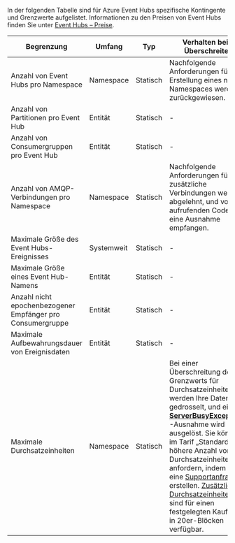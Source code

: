 In der folgenden Tabelle sind für Azure Event Hubs spezifische Kontingente und Grenzwerte aufgelistet. Informationen zu den Preisen von Event Hubs finden Sie unter [Event Hubs – Preise](https://azure.microsoft.com/pricing/details/event-hubs/).

| Begrenzung | Umfang | Typ | Verhalten beim Überschreiten | Wert |
| --- | --- | --- | --- | --- |
| Anzahl von Event Hubs pro Namespace |Namespace |Statisch |Nachfolgende Anforderungen für die Erstellung eines neuen Namespaces werden zurückgewiesen. |10 |
| Anzahl von Partitionen pro Event Hub |Entität |Statisch |- |32 |
| Anzahl von Consumergruppen pro Event Hub |Entität |Statisch |- |20 |
| Anzahl von AMQP-Verbindungen pro Namespace |Namespace |Statisch |Nachfolgende Anforderungen für zusätzliche Verbindungen werden abgelehnt, und vom aufrufenden Code wird eine Ausnahme empfangen. |5.000 |
| Maximale Größe des Event Hubs-Ereignisses|Systemweit |Statisch |- |256 KB |
| Maximale Größe eines Event Hub-Namens |Entität |Statisch |- |50 Zeichen |
| Anzahl nicht epochenbezogener Empfänger pro Consumergruppe |Entität |Statisch |- |5 |
| Maximale Aufbewahrungsdauer von Ereignisdaten |Entität |Statisch |- |1–7 Tage |
| Maximale Durchsatzeinheiten |Namespace |Statisch |Bei einer Überschreitung des Grenzwerts für Durchsatzeinheiten werden Ihre Daten gedrosselt, und eine **[ServerBusyException](/dotnet/api/microsoft.servicebus.messaging.serverbusyexception)**-Ausnahme wird ausgelöst. Sie können im Tarif „Standard“ eine höhere Anzahl von Durchsatzeinheiten anfordern, indem Sie eine [Supportanfrage](/azure/azure-supportability/how-to-create-azure-support-request) erstellen. [Zusätzliche Durchsatzeinheiten](../articles/event-hubs/event-hubs-auto-inflate.md) sind für einen festgelegten Kaufpreis in 20er-Blöcken verfügbar. |20 |

